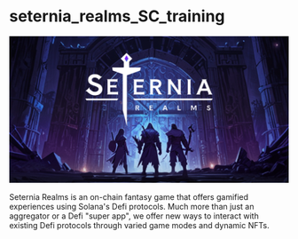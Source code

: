 # seternia_realms_SC_training
![Seternia Realms Logo](https://github.com/LucasNF99/seternia-realms/raw/main/public/institutional/readmeTitle.png)


Seternia Realms is an on-chain fantasy game that offers gamified experiences using Solana's Defi protocols. Much more than just an aggregator or a Defi "super app", we offer new ways to interact with existing Defi protocols through varied game modes and dynamic NFTs.

